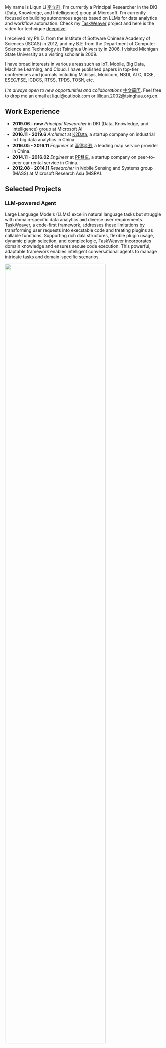 My name is Liqun Li [李立群](index_cn.md). I'm currently a Principal Researcher in the DKI (Data, Knowledge, and Intelligence) group at Microsoft. I'm currently focused on building autonomous agents based on LLMs for data analytics and workflow automation. 
Check my [TaskWeaver](https://github.com/microsoft/TaskWeaver) project and here is the video for technique [deepdive](https://www.youtube.com/watch?v=7Q7rSSfFPLE).

I received my Ph.D. from the Institute of Software Chinese Academy of Sciences (ISCAS) in 2012, and my B.E. from the Department of Computer Science and Technology at Tsinghua University in 2006. I visited Michigan State University as a visiting scholar in 2009.

I have broad interests in various areas such as IoT, Mobile, Big Data, Machine Learning, and Cloud. I have published papers in top-tier conferences and journals including Mobisys, Mobicom, NSDI, ATC, ICSE, ESEC/FSE, ICDCS, RTSS, TPDS, TOSN, etc.

*I'm always open to new opportunities and collaborations* [中文简历](index_cn.md). Feel free to drop me an email at liqul@outlook.com or liliqun.2002@tsinghua.org.cn.



## Work Experience

* **2019.06  - now** *Principal Researcher* in DKI (Data, Knowledge, and Intelligence) group at Microsoft AI.
* **2016.11 - 2019.6** *Architect* at [K2Data](http://k2data.com.cn), a startup company on industrial IoT big data analytics in China.
* **2016.05  - 2016.11** *Engineer* at [高德地图](https://www.amap.com/), a leading map service provider in China.
* **2014.11 - 2016.02** *Engineer* at [PP租车](http://www.ppzuche.com), a startup company on peer-to-peer car rental service in China.
* **2012.08  - 2014.11** *Researcher* in Mobile Sensing and Systems group (MASS) at Microsoft Research Asia (MSRA).

## Selected Projects

### LLM-powered Agent

Large Language Models (LLMs) excel in natural language tasks but struggle with domain-specific data analytics and diverse user requirements. [TaskWeaver](https://github.com/microsoft/TaskWeaver/), a code-first framework, addresses these limitations by transforming user requests into executable code and treating plugins as callable functions. Supporting rich data structures, flexible plugin usage, dynamic plugin selection, and complex logic, TaskWeaver incorporates domain knowledge and ensures secure code execution. This powerful, adaptable framework enables intelligent conversational agents to manage intricate tasks and domain-specific scenarios. 

<img src="https://github.com/liqul/liqul.github.io/assets/7489260/144d9c68-139a-4cbc-93f4-598723c731ac" width = "80%" align=center />


### Intelligent Incident Management

Outages result in significant financial and customer satisfaction losses. My work focuses on incident detection and diagnosis for Azure and Office 365, including the development of [Warden](https://www.usenix.org/conference/atc21/presentation/li-liqun), an ML-based framework for detecting potential outages using monitor-generated alerts. Upon detection, Warden notifies on-call engineers and incident managers. Successfully integrated into Azure's incident management platform, Warden has been operational for over a year. 

<img src="/assets/warden.png" width = "80%" align=center />

Another project is called [CONAN](https://conf.researchr.org/details/icse-2023/icse-2023-SEIP/6/CONAN-Diagnosing-Batch-Failures-for-Cloud-Systems), for automated diagnosis for large-scale online services. Though practical diagnosis scenarios vary from one to another, they share one common principle -- the process of finding the root cause usually manifests as comparing two groups of data, such as failed instances versus succeeded instances, instances with long latency versus those with normal latency, instances during an anomalous period versus those before that period. The differences between the two groups are usually indicative of the root cause. CONAN is a flexible framework that can be customized for different scenarios, which has now been adopted for over 10 scenarios in Azure and Office 365.  

<img src="/assets/Conan.png" width = "80%" align=center />

### Data Management for Industrial IoT

<img src="/assets/tsdw.png" width = "80%" align=center />

Time series is the first-class citizen in industrial scenarios. Machines with hundreds of sensors generate tons of time series data that need to be stored and analyzed, demanding a scalable and reliable storage service. However, existing solutions (e.g., OpenTSDB, Influxdb, and Timescaledb) either adopt a single-node deployment or lack an appropriate data model. Therefore, we developed a new time series storage service, leveraging existing open-source projects such as Hadoop, Kafka, Zookeeper, and Parquet. We built key building blocks to enable atomic data ingestion, partitioning, and compaction. Time series data can be directly read, processed, and analyzed by parallel computing frameworks such as Hadoop Map-reduce or Spark.

<img src="/assets/obj.png" width = "60%" align=center />

Machines not only generate time series but also a huge number of objects. Storing those files sounds trivial, but analyzing them incurs challenges, especially on a huge number of files. Our goal is to build an object storage service that is capable of holding a huge number of files, as well as offering easy interfaces for data analysis. For this purpose, we adopt the data model of **object = metadata + file**. The metadata is indexed by Elasticsearch, and we implement atomic CURD. We keep the file in HDFS, where Map-reduce or Spark programs can directly read the files. To prevent the "small-file-problem", a background housekeeper process continuously compacts small files. 

### Transportation Activity Recognition on Smartphones

<img src="/assets/architecture.jpg" width = "30%" align=center />

In  data crowdsourcing, it is useful to know your user's transportation status. For instance, for a map maintainer, knowing the transportation status helps to distinguish if the data is collected on a road, sidewalk, or in a building. However, it is nontrivial to approach high accuracy. Practical challenges include unknown phone gestures, random noises, and achieving high energy efficiency. I designed a framework combining both inputs from the inertial sensors (accelerometer and gyroscope) and various contextual information. Extraneous events incurred by user random activities are filtered with intuitive rules discovered through our training data from tens of people. We finally achieved a significantly better accuracy compared with existing frameworks from Google and Samsung.


### Indoor localization

Localization in indoor areas is nontrivial because GPS signals cannot penetrate walls. To tackle this challenge, we leverage various signals, e.g., Wi-Fi, Bluetooth, Geomagnetic field, IMU sensors, and even visible light, which are commonly found in indoor environments. 

![Localization](/assets/localization.jpg)

Specifically, we proposed a Wi-Fi based positioning system called [*Modellet*](http://research.microsoft.com/jump/221298). Modellet takes advantage of both fingerprint-based and model-based approaches and can adapt to environmental locality and training data density. We evaluate Modellet with data collected from venues (offices, airports, and shopping malls) across China, Germany, and the U.S. We show that Modellet outperforms Radar and EZPerfect. Secondly, we build a system called [*Magicol*](https://kabru.eecs.umich.edu/yuanchao/paper/jsac15magicol.pdf) adding more modalities, i.e., Geomagnetic field and IMU sensors, to the system to improve localization accuracy. We leverage the particle filter framework to fuse the signals. Evaluation results show that Magicol achieves around 2-meter accuracy in office and shopping mall areas. Finally, we explore the possibility of positioning with visible light emitted from LEDs. LED bulbs are modified to blink in unique patterns (invisible to human eyes). Any device with a light sensor can decode and estimate its own position based on the light energy propagation model. The system is called [*Epsilon*](http://research.microsoft.com/pubs/209511/epsilon-cameraready.pdf) which achieves submeter-level accuracy. 

### Wireless Sensor Network

![Sensor Networking](/assets/sensor.jpg)

Wireless sensor network (WSN) typically refers to a large number of networked embedded devices, called sensor nodes. In WSNs, data is transmitted from one node to another in a multi-hop minor. WSNs are usually deployed in harsh environments like in forests or around volcanoes, and therefore the nodes face frequent failures. I studied several issues raised from WSNs. Specifically, I develop voice-streaming systems (namely [QVS](http://www.cse.msu.edu/~glxing/docs/voice_icdcs09.pdf) and [ASM](http://www.cse.msu.edu/~glxing/docs/asm_rtss10.pdf)) which are aware of the voice quality. These systems prevent the problem of network congestion with an admission control protocol. I also investigate the [time synchronization](http://www.cse.msu.edu/~glxing/docs/rds-li.pdf) problem where we need to maintain accurate relative time between sensor nodes. I exploit the regular pattern of the RDS data carried by the FM radio signal for energy-efficient millisecond-level time synchronization in city-scale sensor networks. 

## Selected Publications ([Google Scholar](https://scholar.google.com/citations?user=icgetesAAAAJ&hl=en))

**LLM**
+ Bo Qiao, **Liqun Li**, Xu Zhang, Shilin He, ..., [TaskWeaver: A Code-First Agent Framework](https://arxiv.org/pdf/2311.17541.pdf),  *arXiv:2311.17541* (2023).
+ Zhang, Chaoyun, **Liqun Li**, Shilin He, Xu Zhang, Bo Qiao, Si Qin, Minghua Ma et al. [UFO: A UI-Focused Agent for Windows OS Interaction](https://arxiv.org/pdf/2402.07939.pdf) *arXiv:2402.07939* (2024).

**AIOps**

+ **Liqun Li**, Xu Zhang, Xin Zhao, Hongyu Zhang, Yu Kang, ..., [Fighting the Fog of War: Automated Incident Detection for Cloud Systems](https://www.usenix.org/conference/atc21/presentation/li-liqun), *ATC*'21
+ Xuheng Wang, Xu Zhang, **Liqun Li**, Shilin He, ..., [SPINE: A Scalable Log Parser with Feedback Guidance](https://dl.acm.org/doi/10.1145/3540250.3549176), *FSE*'22, selected as the **SIGSOFT Distinguished Paper**
+ Y. Chen, **Liqun Li**, Y. Kang, ..., [NetPanel: Traffic Measurement of Exchange Online Service](https://www.usenix.org/conference/nsdi23/presentation/chen-2), *NSDI*'23
+ **Liqun Li**, Xu Zhang, Shilin He, Yu Kang, Hongyu Zhang, ..., [CONAN: Diagnosing Batch Failures for Cloud Systems](https://conf.researchr.org/details/icse-2023/icse-2023-SEIP/6/CONAN-Diagnosing-Batch-Failures-for-Cloud-Systems), *ICSE (SEIP)*'23
+ An, Kaikai, Fangkai Yang, **Liqun Li**, Zhixing Ren, Hao Huang, Lu Wang, Pu Zhao et al. [Nissist: An Incident Mitigation Copilot based on Troubleshooting Guides](https://arxiv.org/pdf/2402.17531.pdf)  *arXiv:2402.17531* (2024).

**Indoor Localization**

+ **Li, Liqun**; Hu, Pan; Shen, Guobin; Peng, Chunyi; Zhao, Feng; [Epsilon: Visible Light Based Positioning System](http://research.microsoft.com/pubs/209511/epsilon-cameraready.pdf), *NSDI*'13
+ **Li, Liqun**; Shen, Guobin; Zhao, Chunshui; Moscibroda, Thomas; Lin, Jyh-Han; Zhao, Feng; [Experiencing and Handling the Diversity in Data Density and Environmental Locality in an Indoor Positioning Service](http://research.microsoft.com/jump/221298), *Mobicom*'14
+ Yuanchao Shu, Cheng Bo, Guobin Shen, Chunshui Zhao, **Liqun Li** and Feng Zhao; [Magicol: Indoor Localization Using Pervasive Magnetic Field and Opportunistic WiFi Sensing](https://kabru.eecs.umich.edu/yuanchao/paper/jsac15magicol.pdf) IEEE Journal of Selected Areas in Communications, vol.33, no.7, pp.1443-1457, July 2015

**Wireless Sensor Networking**

+ **Li, Liqun**; Xing, Guoliang; Sun, Limin; Liu, Yan; [QVS: quality-aware voice streaming for wireless sensor networks](http://www.cse.msu.edu/~glxing/docs/voice_icdcs09.pdf), *ICDCS*'09
+ **Li, Liqun**; Xing, Guoliang; Han, Qi; Sun, Limin; [Adaptive voice stream multicast over low-power wireless networks](http://www.cse.msu.edu/~glxing/docs/asm_rtss10.pdf), *RTSS*'10
+ **Li, Liqun**; Xing, Guoliang; Sun, Limin; Huangfu, Wei; Zhou, Ruogu; Zhu, Hongsong; [Exploiting fm radio data system for adaptive clock calibration in sensor networks](http://www.cse.msu.edu/~glxing/docs/rds-li.pdf), *Mobisys*'11

**Misc**

+ **Li, Liqun**; Sun, Limin; [Seer: trend-prediction-based geographic message forwarding in sparse vehicular networks](http://ieeexplore.ieee.org/xpls/abs_all.jsp?arnumber=5502675), *ICC*'10
+ Hu, Pan; Shen, Guobin; **Li, Liqun**; Lu, Donghuan; [ViRi: view it right](http://panhu.me/pdf/ViRi.pdf), *Mobisys*'13
+ Jiangtao Li, Angli Liu, Guobin Shen, **Liqun Li**, Chao Sun, and Feng Zhao. 2015. Retro-VLC: Enabling Battery-free Duplex Visible Light Communication for Mobile and IoT Applications, *HotMobile* '15


### Awards

+ 2nd place in [IPSN Indoor Localization](http://research.microsoft.com/en-us/events/ipsn2014indoorlocalizatinocompetition/) Competition in 2014 held in Berlin, Germany.
+ Excellent Ph.D. thesis award by the Chinese Academy of Sciences in 2013.


